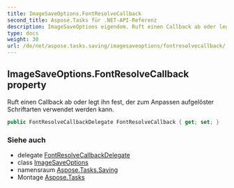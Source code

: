 ```yaml
---
title: ImageSaveOptions.FontResolveCallback
second_title: Aspose.Tasks für .NET-API-Referenz
description: ImageSaveOptions eigendom. Ruft einen Callback ab oder legt ihn fest der zum Anpassen aufgelöster Schriftarten verwendet werden kann.
type: docs
weight: 30
url: /de/net/aspose.tasks.saving/imagesaveoptions/fontresolvecallback/
---
```

## ImageSaveOptions.FontResolveCallback property

Ruft einen Callback ab oder legt ihn fest, der zum Anpassen aufgelöster Schriftarten verwendet werden kann.

```csharp
public FontResolveCallbackDelegate FontResolveCallback { get; set; }
```

### Siehe auch

* delegate [FontResolveCallbackDelegate](../../../aspose.tasks/fontresolvecallbackdelegate/)
* class [ImageSaveOptions](../)
* namensraum [Aspose.Tasks.Saving](../../imagesaveoptions/)
* Montage [Aspose.Tasks](../../../)


